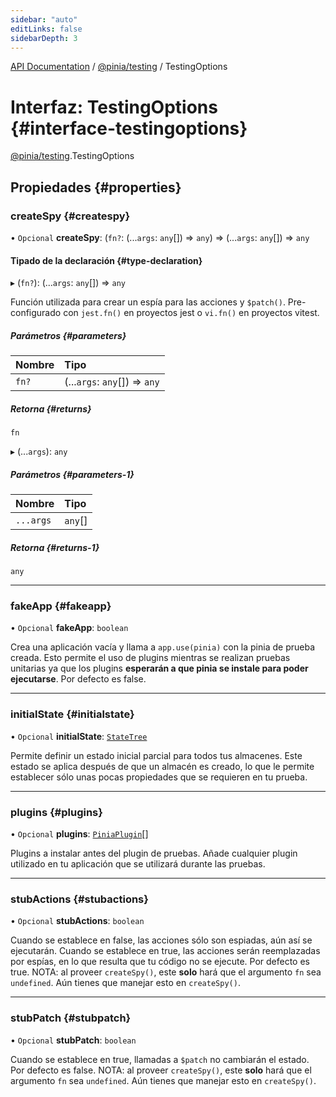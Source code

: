```yaml
---
sidebar: "auto"
editLinks: false
sidebarDepth: 3
---
```


[API Documentation](../index.md) / [@pinia/testing](../modules/pinia_testing.md) / TestingOptions

# Interfaz: TestingOptions {#interface-testingoptions}

[@pinia/testing](../modules/pinia_testing.md).TestingOptions

## Propiedades {#properties}

### createSpy {#createspy}

• `Opcional` **createSpy**: (`fn?`: (...`args`: `any`[]) => `any`) => (...`args`: `any`[]) => `any`

#### Tipado de la declaración {#type-declaration}

▸ (`fn?`): (...`args`: `any`[]) => `any`

Función utilizada para crear un espía para las acciones y `$patch()`. Pre-configurado con `jest.fn()` en proyectos jest o `vi.fn()` en proyectos vitest. 

##### Parámetros {#parameters}

| Nombre | Tipo |
| :------ | :------ |
| `fn?` | (...`args`: `any`[]) => `any` |

##### Retorna {#returns}

`fn`

▸ (...`args`): `any`

##### Parámetros {#parameters-1}

| Nombre | Tipo |
| :------ | :------ |
| `...args` | `any`[] |

##### Retorna {#returns-1}

`any`

___

### fakeApp {#fakeapp}

• `Opcional` **fakeApp**: `boolean`

Crea una aplicación vacía y llama a `app.use(pinia)` con la pinia de prueba 
creada. Esto permite el uso de plugins mientras se realizan pruebas unitarias
ya que los plugins **esperarán a que pinia se instale para poder ejecutarse**.
Por defecto es false.

___

### initialState {#initialstate}

• `Opcional` **initialState**: [`StateTree`](../modules/pinia.md#statetree)

Permite definir un estado inicial parcial para todos tus almacenes. Este estado se aplica después de que un almacén es creado, lo que le permite establecer sólo unas pocas propiedades que se requieren en tu prueba.

___

### plugins {#plugins}

• `Opcional` **plugins**: [`PiniaPlugin`](pinia.PiniaPlugin.md)[]

Plugins a instalar antes del plugin de pruebas. Añade cualquier plugin utilizado en 
tu aplicación que se utilizará durante las pruebas.

___

### stubActions {#stubactions}

• `Opcional` **stubActions**: `boolean`

Cuando se establece en false, las acciones sólo son espiadas, aún así se ejecutarán. Cuando 
se establece en true, las acciones serán reemplazadas por espías, en lo que resulta que tu código 
no se ejecute. Por defecto es true. NOTA: al proveer `createSpy()`,
este **solo** hará que el argumento `fn` sea `undefined`. Aún tienes que
manejar esto en `createSpy()`.

___

### stubPatch {#stubpatch}

• `Opcional` **stubPatch**: `boolean`

Cuando se establece en true, llamadas a `$patch`  no cambiarán el estado. Por defecto es
false. NOTA: al proveer `createSpy()`, este **solo** hará que el argumento `fn` 
sea `undefined`. Aún tienes que manejar esto en `createSpy()`.
